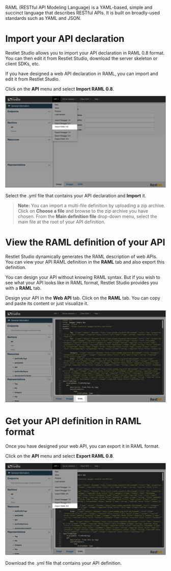 RAML (RESTful API Modeling Language) is a YAML-based, simple and succinct language that describes RESTful APIs. It is built on broadly-used standards such as YAML and JSON.

# Import your API declaration

Restlet Studio allows you to import your API declaration in RAML 0.8 format. You can then edit it from Restlet Studio, download the server skeleton or client SDKs, etc.

If you have designed a web API declaration in RAML, you can import and edit it from Restlet Studio.

Click on the **API** menu and select **Import RAML 0.8**.

![Import RAML 0.8](images/import-raml.jpg "Import RAML 0.8")

Select the .yml file that contains your API declaration and **Import** it.

>**Note:** You can import a multi-file definition by uploading a zip archive. Click on **Choose a file** and browse to the zip archive you have chosen. From the **Main definition file** drop-down menu, select the  main file at the root of your API definition.

# View the RAML definition of your API

Restlet Studio dynamically generates the RAML description of web APIs. You can  view your API RAML definition in the **RAML** tab and also export this definition.

You can design your API without knowing RAML syntax. But if you wish to see what your API looks like in RAML format, Restlet Studio provides you with a **RAML** tab.

Design your API in the **Web API** tab.
Click on the **RAML** tab. You can copy and paste its content or just visualize it.

![RAML tab](images/raml-tab.jpg "RAML tab")

# Get your API definition in RAML format

Once you have designed your web API, you can export it in RAML format.

Click on the **API** menu and select **Export RAML 0.8**.

![Export RAML O.8](images/export-raml.jpg "Export RAML 0.8")

Download the .yml file that contains your API definition.
